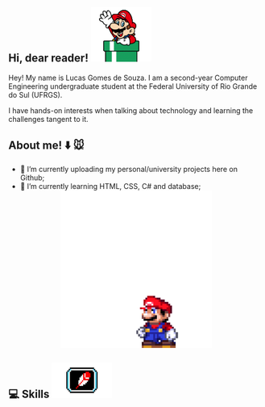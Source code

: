 ## Hi, dear reader! ![olá](mariodown.gif)
Hey! My name is Lucas Gomes de Souza. I am a second-year Computer Engineering undergraduate student at the Federal University of Rio Grande do Sul (UFRGS).

I have hands-on interests when talking about technology and learning the challenges tangent to it.

## About me! :arrow_down: :mouse: 
- 🔭 I’m currently uploading my personal/university projects here on Github;     
- 🌱 I’m currently learning HTML, CSS, C# and database; <img src="mario.gif" width="300" style="display: block; margin-left: auto; margin-right: 100px;">


## :computer: Skills <img src="https://github.com/lucasgdesouza/lucasgdesouza/raw/main/skills.gif" width="120" height="70">


